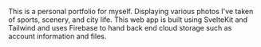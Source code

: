 This is a personal portfolio for myself. Displaying various photos I've taken of sports, scenery, and city life. This web app is built using SvelteKit and Tailwind and uses Firebase to hand back end cloud storage such as account information and files.